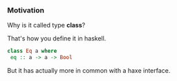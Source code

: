 ### Motivation

Why is it called type **class**? 

That's how you define it in haskell.

```haskell
class Eq a where
 eq :: a -> a -> Bool
```

But it has actually more in common with a haxe interface.
